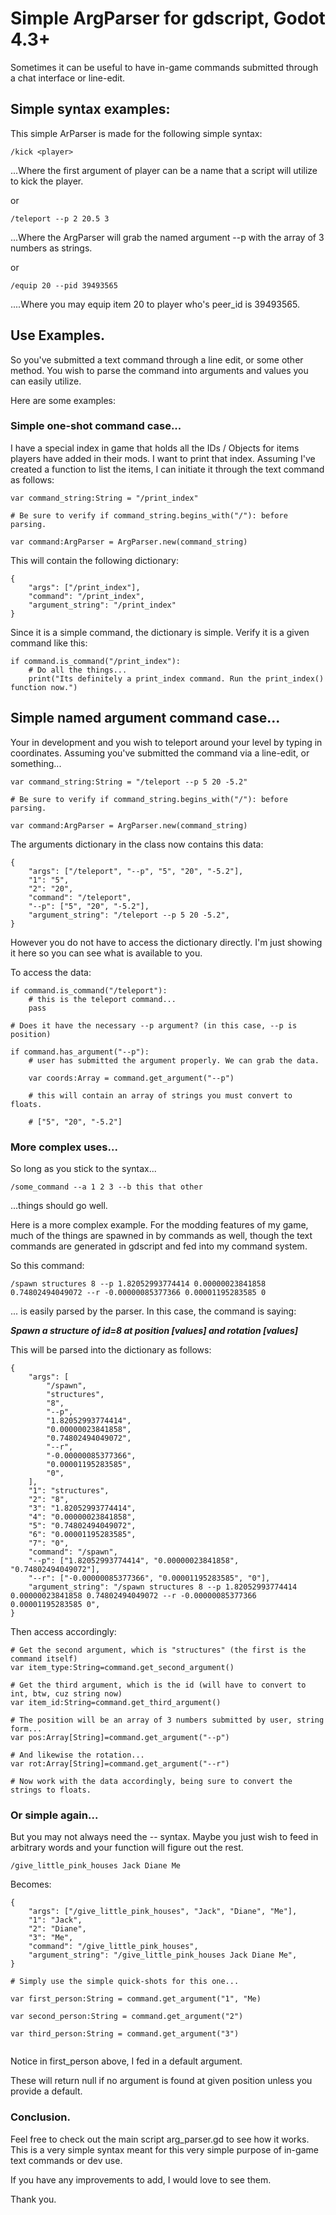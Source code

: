 # Simple ArgParser for gdscript, Godot 4.3+

Sometimes it can be useful to have in-game commands submitted through a chat 
interface or line-edit.

## Simple syntax examples:

This simple ArParser is made for the following simple syntax:

```
/kick <player>
```

...Where the first argument of player can be a name that a script will utilize
to kick the player.

or 

```
/teleport --p 2 20.5 3
```

...Where the ArgParser will grab the named argument --p with the array of 3 numbers
as strings.

or 

```
/equip 20 --pid 39493565
```

....Where you may equip item 20 to player who's peer_id is 39493565.

## Use Examples.

So you've submitted a text command through a line edit, or some other method. 
You wish to parse the command into arguments and values you can easily utilize.

Here are some examples:

### Simple one-shot command case...

I have a special index in game that holds all the IDs / Objects for items 
players have added in their mods. I want to print that index. Assuming I've 
created a function to list the items, I can initiate it through the text command 
as follows:

```
var command_string:String = "/print_index"

# Be sure to verify if command_string.begins_with("/"): before parsing.

var command:ArgParser = ArgParser.new(command_string)

```

This will contain the following dictionary:
	
```
{
	"args": ["/print_index"], 
	"command": "/print_index", 
	"argument_string": "/print_index"
}

```
Since it is a simple command, the dictionary is simple. 
Verify it is a given command like this:

```
if command.is_command("/print_index"):
	# Do all the things...
	print("Its definitely a print_index command. Run the print_index() function now.")
```

## Simple named argument command case...

Your in development and you wish to teleport around your level by typing in
coordinates. Assuming you've submitted the command via a line-edit, or something...

```
var command_string:String = "/teleport --p 5 20 -5.2"

# Be sure to verify if command_string.begins_with("/"): before parsing.

var command:ArgParser = ArgParser.new(command_string)

```

The arguments dictionary in the class now contains this data:
	
```
{
	"args": ["/teleport", "--p", "5", "20", "-5.2"],
	"1": "5",
	"2": "20",
	"command": "/teleport",
	"--p": ["5", "20", "-5.2"],
	"argument_string": "/teleport --p 5 20 -5.2",
}

```
However you do not have to access the dictionary directly. I'm just showing it 
here so you can see what is available to you.

To access the data:
	
```
if command.is_command("/teleport"):
	# this is the teleport command...
	pass

# Does it have the necessary --p argument? (in this case, --p is position)

if command.has_argument("--p"):
	# user has submitted the argument properly. We can grab the data.
	
	var coords:Array = command.get_argument("--p")
	
	# this will contain an array of strings you must convert to floats.
	
	# ["5", "20", "-5.2"]

```

### More complex uses...

So long as you stick to the syntax...

```
/some_command --a 1 2 3 --b this that other
```

...things should go well.

Here is a more complex example. For the modding features of my game, much of 
the things are spawned in by commands as well, though the text commands are 
generated in gdscript and fed into my command system.

So this command:
	
```
/spawn structures 8 --p 1.82052993774414 0.00000023841858 0.74802494049072 --r -0.00000085377366 0.00001195283585 0
```

... is easily parsed by the parser. In this case, the command is saying:

***Spawn a structure of id=8 at position [values] and rotation [values]***

This will be parsed into the dictionary as follows:
	
```
{
	"args": [
		"/spawn",
		"structures",
		"8",
		"--p",
		"1.82052993774414",
		"0.00000023841858",
		"0.74802494049072",
		"--r",
		"-0.00000085377366",
		"0.00001195283585",
		"0",
	],
	"1": "structures",
	"2": "8",
	"3": "1.82052993774414",
	"4": "0.00000023841858",
	"5": "0.74802494049072",
	"6": "0.00001195283585",
	"7": "0",
	"command": "/spawn",
	"--p": ["1.82052993774414", "0.00000023841858", "0.74802494049072"],
	"--r": ["-0.00000085377366", "0.00001195283585", "0"],
	"argument_string": "/spawn structures 8 --p 1.82052993774414 0.00000023841858 0.74802494049072 --r -0.00000085377366 0.00001195283585 0",
}

```
Then access accordingly:
	
```
# Get the second argument, which is "structures" (the first is the command itself)
var item_type:String=command.get_second_argument()

# Get the third argument, which is the id (will have to convert to int, btw, cuz string now)
var item_id:String=command.get_third_argument()

# The position will be an array of 3 numbers submitted by user, string form...
var pos:Array[String]=command.get_argument("--p")

# And likewise the rotation...
var rot:Array[String]=command.get_argument("--r")

# Now work with the data accordingly, being sure to convert the strings to floats.
```
### Or simple again...

But you may not always need the --<command> syntax. Maybe you just wish to feed in
arbitrary words and your function will figure out the rest.

```
/give_little_pink_houses Jack Diane Me
```
Becomes:
```
{
	"args": ["/give_little_pink_houses", "Jack", "Diane", "Me"],
	"1": "Jack",
	"2": "Diane",
	"3": "Me",
	"command": "/give_little_pink_houses",
	"argument_string": "/give_little_pink_houses Jack Diane Me",
}

# Simply use the simple quick-shots for this one...

var first_person:String = command.get_argument("1", "Me)

var second_person:String = command.get_argument("2")

var third_person:String = command.get_argument("3")


```
Notice in first_person above, I fed in a default argument. 

These will return null if no argument is found at given position unless you 
provide a default.

### Conclusion.
Feel free to check out the main script arg_parser.gd to see how it works.
This is a very simple syntax meant for this very simple purpose of in-game 
text commands or dev use.

If you have any improvements to add, I would love to see them.

Thank you.
